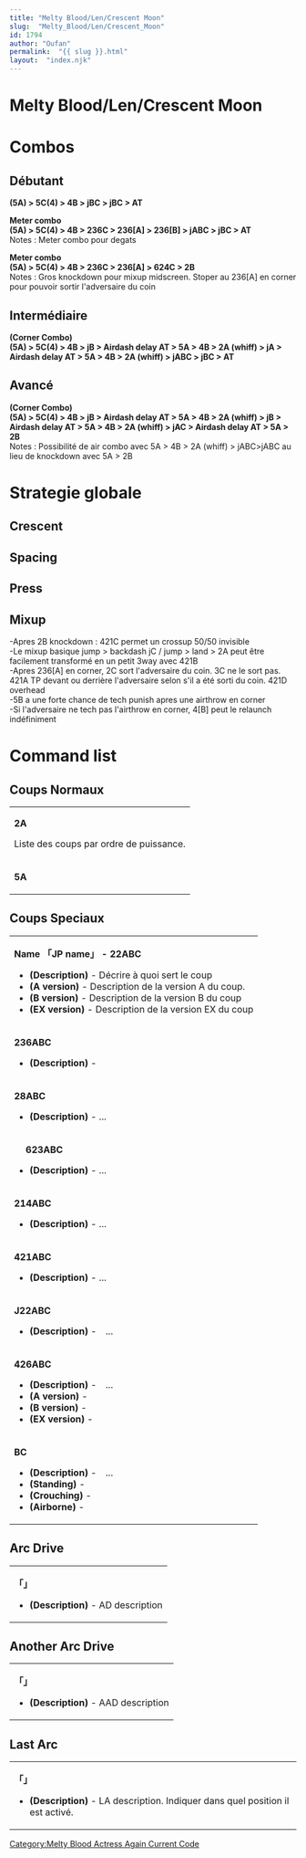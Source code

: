 ```yaml
---
title: "Melty Blood/Len/Crescent Moon"
slug:  "Melty_Blood/Len/Crescent_Moon"
id: 1794
author: "Oufan"
permalink:  "{{ slug }}.html"
layout:  "index.njk"
---
```


# Melty Blood/Len/Crescent Moon

# Combos

## Débutant

**(5A) \> 5C(4) \> 4B \> jBC \> jBC \> AT**

**Meter combo**  
**(5A) \> 5C(4) \> 4B \> 236C \> 236\[A\] \> 236\[B\] \> jABC \> jBC \>
AT**  
Notes : Meter combo pour degats

**Meter combo**  
**(5A) \> 5C(4) \> 4B \> 236C \> 236\[A\] \> 624C \> 2B**  
Notes : Gros knockdown pour mixup midscreen. Stoper au 236\[A\] en
corner pour pouvoir sortir l'adversaire du coin

## Intermédiaire

  
**(Corner Combo)**  
**(5A) \> 5C(4) \> 4B \> jB \> Airdash delay AT \> 5A \> 4B \> 2A
(whiff) \> jA \> Airdash delay AT \> 5A \> 4B \> 2A (whiff) \> jABC \>
jBC \> AT**

## Avancé

  
**(Corner Combo)**  
**(5A) \> 5C(4) \> 4B \> jB \> Airdash delay AT \> 5A \> 4B \> 2A
(whiff) \> jB \> Airdash delay AT \> 5A \> 4B \> 2A (whiff) \> jAC \>
Airdash delay AT \> 5A \> 2B**  
Notes : Possibilité de air combo avec 5A \> 4B \> 2A (whiff) \>
jABC\>jABC au lieu de knockdown avec 5A \> 2B

# Strategie globale

## Crescent

## Spacing

## Press

## Mixup

-Apres 2B knockdown : 421C permet un crossup 50/50 invisible  
-Le mixup basique jump \> backdash jC / jump \> land \> 2A peut être
facilement transformé en un petit 3way avec 421B  
-Apres 236\[A\] en corner, 2C sort l'adversaire du coin. 3C ne le sort
pas. 421A TP devant ou derrière l'adversaire selon s'il a été sorti du
coin. 421D overhead  
-5B a une forte chance de tech punish apres une airthrow en corner  
-Si l'adversaire ne tech pas l'airthrow en corner, 4\[B\] peut le
relaunch indéfiniment

# Command list

## Coups Normaux

<table>
<tbody>
<tr class="odd">
<td><p><strong>2A</strong></p>
<p>Liste des coups par ordre de puissance.</p></td>
</tr>
<tr class="even">
<td><p><strong>5A</strong></p></td>
</tr>
</tbody>
</table>

## Coups Speciaux

<table>
<tbody>
<tr class="odd">
<td><p><strong>Name 「JP name」 - 22ABC</strong></p>
<ul>
<li><strong>(Description)</strong> - Décrire à quoi sert le coup</li>
<li><strong>(A version)</strong> - Description de la version A du
coup.</li>
<li><strong>(B version)</strong> - Description de la version B du
coup</li>
<li><strong>(EX version)</strong> - Description de la version EX du
coup</li>
</ul></td>
</tr>
<tr class="even">
<td><p><strong>236ABC</strong></p>
<ul>
<li><strong>(Description)</strong> -</li>
</ul></td>
</tr>
<tr class="odd">
<td><p><strong>28ABC</strong></p>
<ul>
<li><strong>(Description)</strong> - ...</li>
</ul></td>
</tr>
<tr class="even">
<td><p><strong>　 623ABC</strong></p>
<ul>
<li><strong>(Description)</strong> - ...</li>
</ul></td>
</tr>
<tr class="odd">
<td><p><strong>214ABC</strong></p>
<ul>
<li><strong>(Description)</strong> - ...</li>
</ul></td>
</tr>
<tr class="even">
<td><p><strong>421ABC</strong></p>
<ul>
<li><strong>(Description)</strong> - ...</li>
</ul></td>
</tr>
<tr class="odd">
<td><p><strong>J22ABC</strong></p>
<ul>
<li><strong>(Description)</strong> -　...</li>
</ul></td>
</tr>
<tr class="even">
<td><p><strong>426ABC</strong></p>
<ul>
<li><strong>(Description)</strong> -　...</li>
<li><strong>(A version)</strong> -</li>
<li><strong>(B version)</strong> -</li>
<li><strong>(EX version)</strong> -</li>
</ul></td>
</tr>
<tr class="odd">
<td><p><strong>BC</strong></p>
<ul>
<li><strong>(Description)</strong> -　...</li>
<li><strong>(Standing)</strong> -</li>
<li><strong>(Crouching)</strong> -</li>
<li><strong>(Airborne)</strong> -</li>
</ul></td>
</tr>
</tbody>
</table>

## Arc Drive

<table>
<tbody>
<tr class="odd">
<td><p><strong>「」</strong></p>
<ul>
<li><strong>(Description)</strong> - AD description</li>
</ul></td>
</tr>
</tbody>
</table>

## Another Arc Drive

<table>
<tbody>
<tr class="odd">
<td><p><strong>「」</strong></p>
<ul>
<li><strong>(Description)</strong> - AAD description</li>
</ul></td>
</tr>
</tbody>
</table>

## Last Arc

<table>
<tbody>
<tr class="odd">
<td><p><strong>「」</strong></p>
<ul>
<li><strong>(Description)</strong> - LA description. Indiquer dans quel
position il est activé.</li>
</ul></td>
</tr>
</tbody>
</table>

[Category:Melty Blood Actress Again Current
Code](Category:Melty_Blood_Actress_Again_Current_Code "wikilink")
